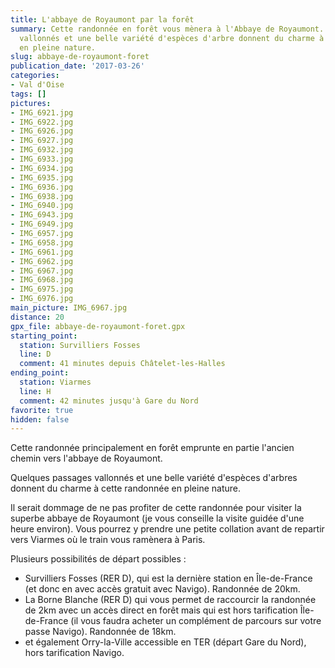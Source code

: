 ```yaml
---
title: L'abbaye de Royaumont par la forêt
summary: Cette randonnée en forêt vous mènera à l'Abbaye de Royaumont. Des passages
  vallonnés et une belle variété d'espèces d'arbre donnent du charme à cette randonnée
  en pleine nature.
slug: abbaye-de-royaumont-foret
publication_date: '2017-03-26'
categories:
- Val d'Oise
tags: []
pictures:
- IMG_6921.jpg
- IMG_6922.jpg
- IMG_6926.jpg
- IMG_6927.jpg
- IMG_6932.jpg
- IMG_6933.jpg
- IMG_6934.jpg
- IMG_6935.jpg
- IMG_6936.jpg
- IMG_6938.jpg
- IMG_6940.jpg
- IMG_6943.jpg
- IMG_6949.jpg
- IMG_6957.jpg
- IMG_6958.jpg
- IMG_6961.jpg
- IMG_6962.jpg
- IMG_6967.jpg
- IMG_6968.jpg
- IMG_6975.jpg
- IMG_6976.jpg
main_picture: IMG_6967.jpg
distance: 20
gpx_file: abbaye-de-royaumont-foret.gpx
starting_point:
  station: Survilliers Fosses
  line: D
  comment: 41 minutes depuis Châtelet-les-Halles
ending_point:
  station: Viarmes
  line: H
  comment: 42 minutes jusqu'à Gare du Nord
favorite: true
hidden: false
---
```


Cette randonnée principalement en forêt emprunte en partie l'ancien chemin vers l'abbaye de Royaumont.

Quelques passages vallonnés et une belle variété d'espèces d'arbres donnent du charme à cette randonnée en pleine nature.

Il serait dommage de ne pas profiter de cette randonnée pour visiter la superbe abbaye de Royaumont (je vous conseille la visite guidée d'une heure environ). Vous pourrez y prendre une petite collation avant de repartir vers Viarmes où le train vous ramènera à Paris.

Plusieurs possibilités de départ possibles :

* Survilliers Fosses (RER D), qui est la dernière station en Île-de-France (et donc en avec accès gratuit avec Navigo). Randonnée de 20km.
* La Borne Blanche (RER D) qui vous permet de raccourcir la randonnée de 2km avec un accès direct en forêt mais qui est hors tarification Île-de-France (il vous faudra acheter un complément de parcours sur votre passe Navigo). Randonnée de 18km.
* et également Orry-la-Ville accessible en TER (départ Gare du Nord), hors tarification Navigo.
